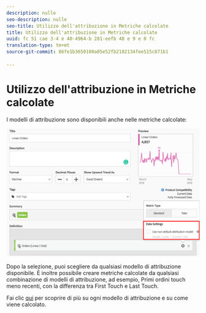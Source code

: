 ```yaml
---
description: nulle
seo-description: nulle
seo-title: Utilizzo dell'attribuzione in Metriche calcolate
title: Utilizzo dell'attribuzione in Metriche calcolate
uuid: fc 51 cae 3-4 e 40-4964-b 281-eefb 48 e 9 e 0 fc
translation-type: tm+mt
source-git-commit: 86fe1b3650100a05e52fb2102134fee515c871b1

---
```



# Utilizzo dell'attribuzione in Metriche calcolate

I modelli di attribuzione sono disponibili anche nelle metriche calcolate:

![](assets/Calc_Metric_Settings.png)

Dopo la selezione, puoi scegliere da qualsiasi modello di attribuzione disponibile. È inoltre possibile creare metriche calcolate da qualsiasi combinazione di modelli di attribuzione, ad esempio, Primi ordini touch meno recenti, con la differenza tra First Touch e Last Touch.

Fai clic [qui](../../../analyze/analysis-workspace/attribution-iq/attribution.md#section_4B9E7F83AE0B451A992397E55C3F5871) per scoprire di più su ogni modello di attribuzione e su come viene calcolato.
